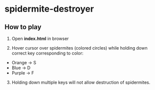 # spidermite-destroyer

## How to play

1. Open **index.html** in browser

2. Hover cursor over spidermites (colored circles) while holding down correct key corresponding to color:
  * Orange -> S
  * Blue -> D
  * Purple -> F
  
3. Holding down multiple keys will not allow destruction of spidermites.
